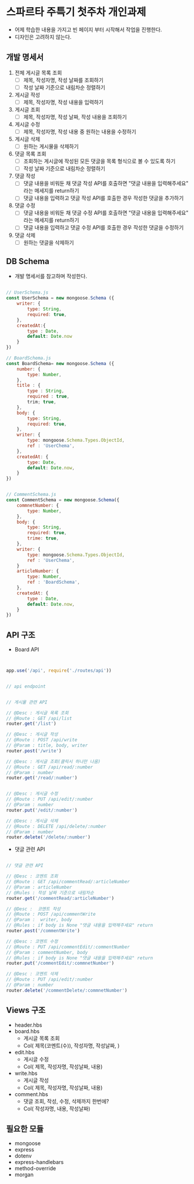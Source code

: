 # 스파르타 주특기 첫주차 개인과제
* 어제 학습한 내용을 가지고 빈 페이지 부터 시작해서 작업을 진행한다.
* 디자인은 고려하지 않는다.


## 개발 명세서
1. 전체 게시글 목록 조회
    - [ ] 제목, 작성자명, 작성 날짜를 조회하기
    - [ ] 작성 날짜 기준으로 내림차순 정렬하기
2. 게시글 작성
    - [ ] 제목, 작성자명, 작성 내용을 입력하기
3. 게시글 조회
    - [ ] 제목, 작성자명, 작성 날짜, 작성 내용을 조회하기
4. 게시글 수정
    - [ ] 제목, 작성자명, 작성 내용 중 원하는 내용을 수정하기
5. 게시글 삭제
    - [ ] 원하는 게시물을 삭제하기
6. 댓글 목록 조회 
    - [ ] 조회하는 게시글에 작성된 모든 댓글을 목록 형식으로 볼 수 있도록 하기 
    - [ ] 작성 날짜 기준으로 내림차순 정렬하기
7. 댓글 작성
    - [ ] 댓글 내용을 비워둔 채 댓글 작성 API를 호출하면 "댓글 내용을 입력해주세요" 라는 메세지를 return하기
    - [ ] 댓글 내용을 입력하고 댓글 작성 API를 호출한 경우 작성한 댓글을 추가하기
8. 댓글 수정
    - [ ] 댓글 내용을 비워둔 채 댓글 수정 API를 호출하면 "댓글 내용을 입력해주세요" 라는 메세지를 return하기
    - [ ] 댓글 내용을 입력하고 댓글 수정 API를 호출한 경우 작성한 댓글을 수정하기
9.  댓글 삭제
    - [ ] 원하는 댓글을 삭제하기

## DB Schema
* 개발 명세서를 참고하며 작성한다.
```javascript

// UserSchema.js
const UserSchema = new mongoose.Schema ({
    writer: {
        type: String,
        required: true,
    }, 
    createdAt:{
        type : Date,
        default: Date.now
    }
})

// BoardSchema.js
const BoardSchema= new mongoose.Schema ({
    number: {
        type: Number,
    },
    title : {
        type : String,
        required : true,
        trim; true,
    },
    body: {
        type: String,
        required: true,
    },
    writer: {
        type: mongoose.Schema.Types.ObjectId,
        ref : 'UserChema',
    },
    createdAt: {
        type: Date,
        default: Date.now,
    }
})


// CommentSchema.js
const CommentSchema = new mongoose.Schema({
    commnetNumber: {
        type: Number,
    },
    body: {
        type: String,
        required: true,
        trime: true,
    },
    writer: {
        type: mongoose.Schema.Types.ObjectId,
        ref : 'UserChema',
    }
    articleNumber: {
        type: Number,
        ref : 'BoardSchema',
    },
    createdAt: {
        type : Date,
        default: Date.now,
    }
})


```

## API 구조   


* Board API

```javascript


app.use('/api', require('./routes/api'))


// api endpoint


// 게시물 관련 API

// @Desc : 게시글 목록 조회
// @Route : GET /api/list
router.get('/list')

// @Desc : 게시글 작성  
// @Route : POST /api/write
// @Param : title, body, writer
router.post('/write')

// @Desc : 게시글 조회(클릭시 하나만 나옴) 
// @Route : GET /api/read/:number
// @Param : number
router.get('/read/:number')


// @Desc : 게시글 수정
// @Route : PUT /api/edit/:number
// @Param : number
router.put('/edit/:number')

// @Desc : 게시글 삭제 
// @Route : DELETE /api/delete/:number
// @Param : number
router.delete('/delete/:number')


```


* 댓글 관련 API
```javascript

// 댓글 관련 API

// @Desc : 코멘트 조회 
// @Route : GET /api/commentRead/:articleNumber
// @Param : articleNumber
// @Rules : 작성 날짜 기준으로 내림차순
router.get('/commentRead/:articleNumber')

// @Desc :  코멘트 작성  
// @Route : POST /api/commentWrite
// @Param :  writer, body
// @Rules : if body is None "댓글 내용을 입력해주세요" return
router.post('/commentWrite')

// @Desc : 코멘트 수정
// @Route : PUT /api/commentEdit/:commentNumber
// @Param : commentNumber, body 
// @Rules : if body is None "댓글 내용을 입력해주세요" return
router.put('/commentEdit/:commnetNumber')

// @Desc : 코멘트 삭제 
// @Route : PUT /api/edit/:number
// @Param : number
router.delete('/commentDelete/:commnetNumber')

```
## Views 구조
* header.hbs
* board.hbs
    - 게시글 목록 조회
    - Col( 제목(코멘트(수)), 작성자명, 작성날짜, )
* edit.hbs
    - 게시글 수정
    - Col( 제목, 작성자명, 작성날짜, 내용)
* write.hbs
    - 게시글 작성
    - Col( 제목, 작성자명, 작성날짜, 내용)
* comment.hbs 
    - 댓글 조회, 작성, 수정, 삭제까지 한번에?
    - Col( 작성자명, 내용, 작성날짜)




## 필요한 모듈
* mongoose
* express
* dotenv
* express-handlebars
* method-override
* morgan